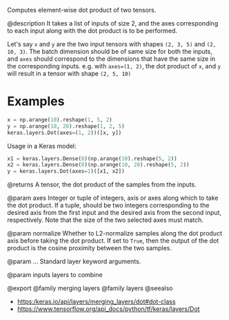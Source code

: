Computes element-wise dot product of two tensors.

@description
It takes a list of inputs of size 2, and the axes
corresponding to each input along with the dot product
is to be performed.

Let's say `x` and `y` are the two input tensors with shapes
`(2, 3, 5)` and `(2, 10, 3)`. The batch dimension should be
of same size for both the inputs, and `axes` should correspond
to the dimensions that have the same size in the corresponding
inputs. e.g. with `axes=(1, 2)`, the dot product of `x`, and `y`
will result in a tensor with shape `(2, 5, 10)`

# Examples
```python
x = np.arange(10).reshape(1, 5, 2)
y = np.arange(10, 20).reshape(1, 2, 5)
keras.layers.Dot(axes=(1, 2))([x, y])
```

Usage in a Keras model:

```python
x1 = keras.layers.Dense(8)(np.arange(10).reshape(5, 2))
x2 = keras.layers.Dense(8)(np.arange(10, 20).reshape(5, 2))
y = keras.layers.Dot(axes=1)([x1, x2])
```

@returns
    A tensor, the dot product of the samples from the inputs.

@param axes
Integer or tuple of integers, axis or axes along which to
take the dot product. If a tuple, should be two integers
corresponding to the desired axis from the first input and the
desired axis from the second input, respectively. Note that the
size of the two selected axes must match.

@param normalize
Whether to L2-normalize samples along the dot product axis
before taking the dot product. If set to `True`, then
the output of the dot product is the cosine proximity
between the two samples.

@param ...
Standard layer keyword arguments.

@param inputs
layers to combine

@export
@family merging layers
@family layers
@seealso
+ <https:/keras.io/api/layers/merging_layers/dot#dot-class>
+ <https://www.tensorflow.org/api_docs/python/tf/keras/layers/Dot>
